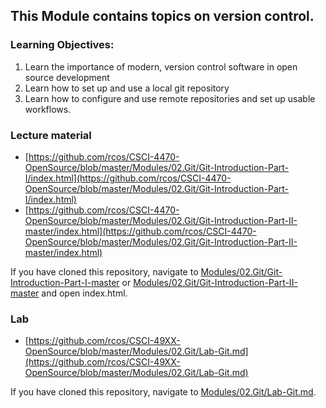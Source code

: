## This Module contains topics on version control.

### Learning Objectives:

1. Learn the importance of modern, version control software in open source development
2. Learn how to set up and use a local git repository
3. Learn how to configure and use remote repositories and set up usable workflows.

### Lecture material

  - [https://github.com/rcos/CSCI-4470-OpenSource/blob/master/Modules/02.Git/Git-Introduction-Part-I/index.html](https://github.com/rcos/CSCI-4470-OpenSource/blob/master/Modules/02.Git/Git-Introduction-Part-I/index.html)
  - [https://github.com/rcos/CSCI-4470-OpenSource/blob/master/Modules/02.Git/Git-Introduction-Part-II-master/index.html](https://github.com/rcos/CSCI-4470-OpenSource/blob/master/Modules/02.Git/Git-Introduction-Part-II-master/index.html)

If you have cloned this repository, navigate to [Modules/02.Git/Git-Introduction-Part-I-master](../02.Git/Git-Introduction-Part-I-master/index.html)
or [Modules/02.Git/Git-Introduction-Part-II-master](../02.Git/Git-Introduction-Part-II-master/index.html) and open index.html.

### Lab

  - [https://github.com/rcos/CSCI-49XX-OpenSource/blob/master/Modules/02.Git/Lab-Git.md](https://github.com/rcos/CSCI-49XX-OpenSource/blob/master/Modules/02.Git/Lab-Git.md)

If you have cloned this repository, navigate to [Modules/02.Git/Lab-Git.md](../02.Git/Lab-Git.md).
